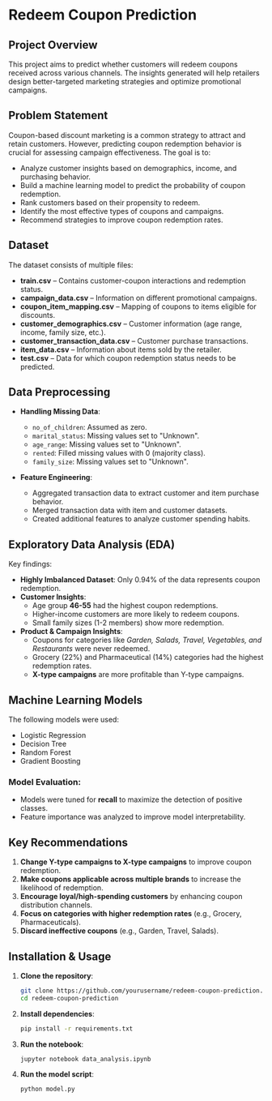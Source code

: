 # Redeem Coupon Prediction

## Project Overview

This project aims to predict whether customers will redeem coupons received across various channels. The insights generated will help retailers design better-targeted marketing strategies and optimize promotional campaigns.

## Problem Statement

Coupon-based discount marketing is a common strategy to attract and retain customers. However, predicting coupon redemption behavior is crucial for assessing campaign effectiveness. The goal is to:

- Analyze customer insights based on demographics, income, and purchasing behavior.
- Build a machine learning model to predict the probability of coupon redemption.
- Rank customers based on their propensity to redeem.
- Identify the most effective types of coupons and campaigns.
- Recommend strategies to improve coupon redemption rates.

## Dataset

The dataset consists of multiple files:

- **train.csv** – Contains customer-coupon interactions and redemption status.
- **campaign_data.csv** – Information on different promotional campaigns.
- **coupon_item_mapping.csv** – Mapping of coupons to items eligible for discounts.
- **customer_demographics.csv** – Customer information (age range, income, family size, etc.).
- **customer_transaction_data.csv** – Customer purchase transactions.
- **item_data.csv** – Information about items sold by the retailer.
- **test.csv** – Data for which coupon redemption status needs to be predicted.

## Data Preprocessing

- **Handling Missing Data**:
  - `no_of_children`: Assumed as zero.
  - `marital_status`: Missing values set to "Unknown".
  - `age_range`: Missing values set to "Unknown".
  - `rented`: Filled missing values with 0 (majority class).
  - `family_size`: Missing values set to "Unknown".

- **Feature Engineering**:
  - Aggregated transaction data to extract customer and item purchase behavior.
  - Merged transaction data with item and customer datasets.
  - Created additional features to analyze customer spending habits.

## Exploratory Data Analysis (EDA)

Key findings:

- **Highly Imbalanced Dataset**: Only 0.94% of the data represents coupon redemption.
- **Customer Insights**:
  - Age group **46-55** had the highest coupon redemptions.
  - Higher-income customers are more likely to redeem coupons.
  - Small family sizes (1-2 members) show more redemption.
- **Product & Campaign Insights**:
  - Coupons for categories like *Garden, Salads, Travel, Vegetables, and Restaurants* were never redeemed.
  - Grocery (22%) and Pharmaceutical (14%) categories had the highest redemption rates.
  - **X-type campaigns** are more profitable than Y-type campaigns.

## Machine Learning Models

The following models were used:

- Logistic Regression
- Decision Tree
- Random Forest
- Gradient Boosting

### Model Evaluation:

- Models were tuned for **recall** to maximize the detection of positive classes.
- Feature importance was analyzed to improve model interpretability.

## Key Recommendations

1. **Change Y-type campaigns to X-type campaigns** to improve coupon redemption.
2. **Make coupons applicable across multiple brands** to increase the likelihood of redemption.
3. **Encourage loyal/high-spending customers** by enhancing coupon distribution channels.
4. **Focus on categories with higher redemption rates** (e.g., Grocery, Pharmaceuticals).
5. **Discard ineffective coupons** (e.g., Garden, Travel, Salads).

## Installation & Usage

1. **Clone the repository**:
   ```sh
   git clone https://github.com/yourusername/redeem-coupon-prediction.git
   cd redeem-coupon-prediction

2. **Install dependencies**:
    ```sh
    pip install -r requirements.txt

3. **Run the notebook**:
    ```sh
    jupyter notebook data_analysis.ipynb

4. **Run the model script**:
    ```sh
    python model.py